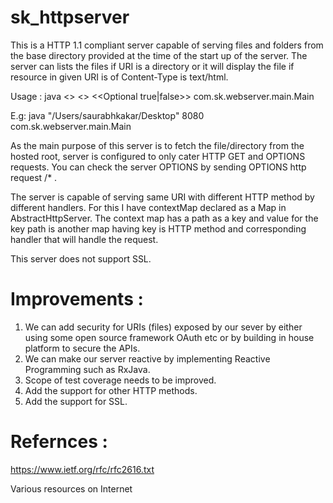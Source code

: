 # sk_httpserver

This is a HTTP 1.1 compliant server capable of serving files and folders from the base directory provided at the time of the start up of the server. The server can lists the files if URI is a directory or it will display the file if resource in given URI is of Content-Type is text/html.

Usage : java <<directory>> <<port>> <<Optional true|false>> com.sk.webserver.main.Main
  
  E.g:
        java "/Users/saurabhkakar/Desktop" 8080 com.sk.webserver.main.Main

As the main purpose of this server is to fetch the file/directory from the hosted root, server is configured to only cater HTTP GET and OPTIONS requests. You can check the server OPTIONS by sending OPTIONS http request /* .

The server is capable of serving same URI with different HTTP method by different handlers. For this I have contextMap declared as a Map in AbstractHttpServer. The context map has a path as a key and value for the key path is another map having key is HTTP method and corresponding handler that will handle the request.

This server does not support SSL.

# Improvements :

1. We can add security for URIs (files) exposed by our sever by either using some open source framework OAuth etc or by building in house platform to secure the APIs.
2. We can make our server reactive by implementing Reactive Programming such as RxJava. 
3. Scope of test coverage needs to be improved.
4. Add the support for other HTTP methods.
5. Add the support for SSL.



# Refernces :

https://www.ietf.org/rfc/rfc2616.txt

Various resources on Internet

